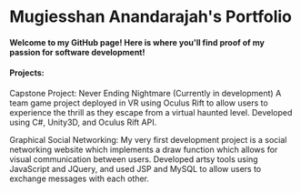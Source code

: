 # Mugiesshan Anandarajah's Portfolio
#### Welcome to my GitHub page! Here is where you'll find proof of my passion for software development!

#### Projects: 

Capstone Project: Never Ending Nightmare (Currently in development)
A team game project deployed in VR using Oculus Rift to allow users to experience the thrill as they escape from a virtual haunted level. Developed using C#, Unity3D, and Oculus Rift API.

Graphical Social Networking:
My very first development project is a social networking website which implements a draw function which allows for visual communication between users. Developed artsy tools using JavaScript and JQuery, and used JSP and MySQL to allow users to exchange messages with each other.

